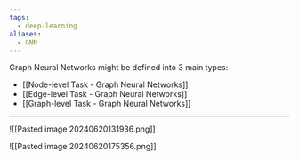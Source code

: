 ```yaml
---
tags:
  - deep-learning
aliases:
  - GNN
---
```

Graph Neural Networks might be defined into 3 main types:
- [[Node-level Task - Graph Neural Networks]]
- [[Edge-level Task - Graph Neural Networks]]
- [[Graph-level Task - Graph Neural Networks]]

---

![[Pasted image 20240620131936.png]]

![[Pasted image 20240620175356.png]]

